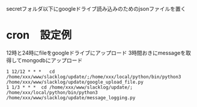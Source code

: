 secretフォルダ以下にgoogleドライブ読み込みのためのjsonファイルを置く


# cron　設定例
12時と24時にfileをgoogleドライブにアップロード
3時間おきにmessageを取得してmongodbにアップロード
```shell
1 12/12 * * *   cd /home/xxx/www/slacklog/update/;/home/xxx/local/python/bin/python3 /home/xxx/www/slacklog/update/google_upload_file.py
1 1/3 * * *  cd /home/xxx/www/slacklog/update/; /home/xxx/local/python/bin/python3 /home/xxx/www/slacklog/update/message_logging.py
```

